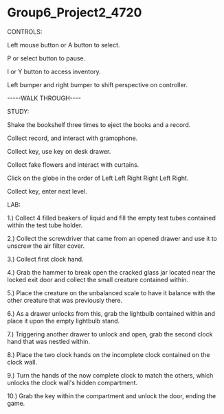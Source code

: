 # Group6_Project2_4720

CONTROLS:

Left mouse button or A button to select.

P or select button to pause.

I or Y button to access inventory.

Left bumper and right bumper to shift perspective on controller.


-----WALK THROUGH----

STUDY:

Shake the bookshelf three times to eject the books and a record.

Collect record, and interact with gramophone.

Collect key, use key on desk drawer.

Collect fake flowers and interact with curtains.

Click on the globe in the order of Left Left Right Right Left Right.

Collect key, enter next level. 


LAB: 

1.) Collect 4 filled beakers of liquid and fill the empty test tubes contained within the test tube holder. 

2.) Collect the screwdriver that came from an opened drawer and use it to unscrew the air filter cover. 

3.) Collect first clock hand. 

4.) Grab the hammer to break open the cracked glass jar located near the locked exit door and collect the small creature contained within.

5.) Place the creature on the unbalanced scale to have it balance with the other creature that was previously there. 

6.) As a drawer unlocks from this, grab the lightbulb contained within and place it upon the empty lightbulb stand. 

7.) Triggering another drawer to unlock and open, grab the second clock hand that was nestled within. 

8.) Place the two clock hands on the incomplete clock contained on the clock wall. 

9.) Turn the hands of the now complete clock to match the others, which unlocks the clock wall's hidden compartment. 

10.) Grab the key within the compartment and unlock the door, ending the game.


